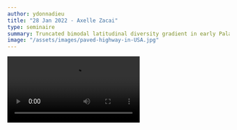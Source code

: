 ```yaml
---
author: ydonnadieu
title: "28 Jan 2022 - Axelle Zacai"
type: seminaire
summary: Truncated bimodal latitudinal diversity gradient in early Palaeozoic phytoplankton
image: "/assets/images/paved-highway-in-USA.jpg"
---
```


<video src="https://nuage.osupytheas.fr/s/G42qowJ54ok2s4q/download/Zacai-280121-zoom.mp4" type="video/mp4" controls="controls" style="max-width: 730px;">
</video>
